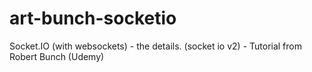 # art-bunch-socketio
Socket.IO (with websockets) - the details. (socket io v2) - Tutorial from Robert Bunch (Udemy)
